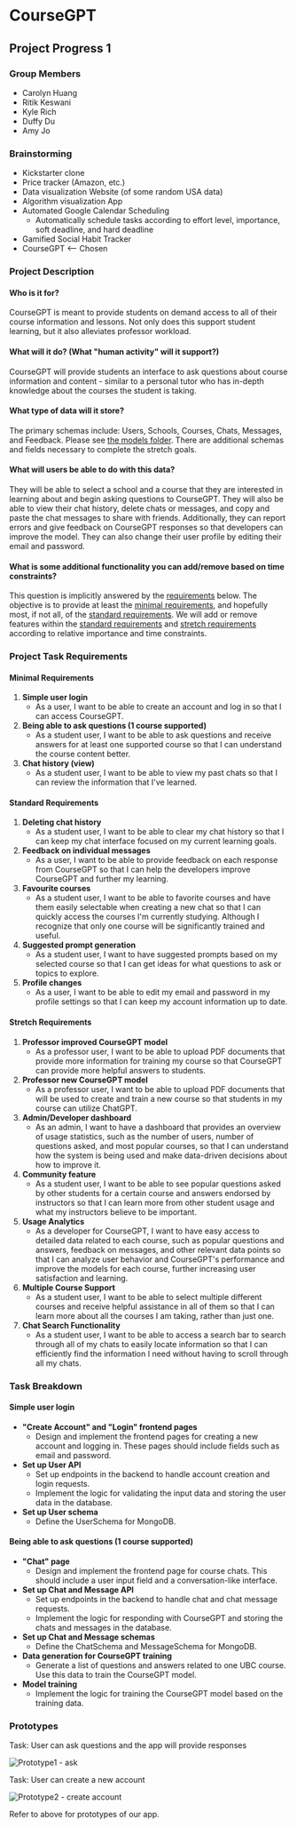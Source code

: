 # CourseGPT

## Project Progress 1

### Group Members

- Carolyn Huang
- Ritik Keswani
- Kyle Rich
- Duffy Du
- Amy Jo

### Brainstorming

- Kickstarter clone
- Price tracker (Amazon, etc.)
- Data visualization Website (of some random USA data)
- Algorithm visualization App
- Automated Google Calendar Scheduling
    - Automatically schedule tasks according to effort level, importance, soft
      deadline, and hard deadline
- Gamified Social Habit Tracker
- CourseGPT <-- Chosen

### Project Description

#### Who is it for?

CourseGPT is meant to provide students on demand access to all of their course
information and lessons. Not only does this support student learning, but it
also alleviates professor workload.

#### What will it do? (What "human activity" will it support?)

CourseGPT will provide students an interface to ask questions about course
information and content - similar to a personal tutor who has in-depth knowledge
about the courses the student is taking.

#### What type of data will it store?

The primary schemas include: Users, Schools, Courses, Chats, Messages, and
Feedback.
Please see [the models folder](server/models). There are additional schemas
and fields necessary to complete the stretch goals.

#### What will users be able to do with this data?

They will be able to select a school and a course that they are interested in
learning about and begin asking questions to CourseGPT. They will also be able
to view their chat history, delete chats or messages, and copy and paste the
chat messages to share with friends. Additionally, they can report errors and
give feedback on CourseGPT responses so that developers can improve the
model. They can also change their user profile by editing their email and
password.

#### What is some additional functionality you can add/remove based on time constraints?

This question is implicitly answered by
the [requirements](#Project-Task-Requirements) below. The objective is to
provide at least the [minimal requirements](#Minimal-Requirements),
and hopefully most, if not all, of the
[standard requirements](#Standard-Requirements). We will add or remove features
within the [standard requirements](#Standard-Requirements) and
[stretch requirements](#Stretch-Requirements) according to relative importance
and time constraints.

### Project Task Requirements

#### Minimal Requirements

1. **Simple user login**
    - As a user, I want to be able to create an account and log in
      so that I can access CourseGPT.
2. **Being able to ask questions (1 course supported)**
    - As a student user, I want to be able to ask questions and
      receive answers for at least one supported course so that I can understand
      the course content better.
3. **Chat history (view)**
    - As a student user, I want to be able to view my past chats so
      that I can review the information that I've learned.

#### Standard Requirements

1. **Deleting chat history**
    - As a student user, I want to be able to clear my chat history
      so that I can keep my chat interface focused on my current
      learning goals.
2. **Feedback on individual messages**
    - As a user, I want to be able to provide feedback on each
      response from CourseGPT so that I can help the developers improve
      CourseGPT
      and further my learning.
3. **Favourite courses**
    - As a student user, I want to be able to favorite courses and
      have them easily selectable when creating a new chat so that I can quickly
      access the courses I'm currently studying. Although I recognize that only
      one course will be significantly trained and useful.
4. **Suggested prompt generation**
    - As a student user, I want to have suggested prompts based on
      my selected course so that I can get ideas for what questions to ask or
      topics to explore.
5. **Profile changes**
    - As a user, I want to be able to edit my email and password in my profile
      settings so that I can keep my account information up to date.

#### Stretch Requirements

1. **Professor improved CourseGPT model**
    - As a professor user, I want to be able to upload PDF documents
      that provide more information for training my course
      so that CourseGPT can provide more helpful answers to students.
2. **Professor new CourseGPT model**
    - As a professor user, I want to be able to upload PDF documents
      that will be used to create and train a new course so that
      students in my course can utilize ChatGPT.
3. **Admin/Developer dashboard**
    - As an admin, I want to have a dashboard that provides an
      overview of usage statistics, such as the number of users, number
      of questions asked, and most popular courses, so that I can understand how
      the system is being used and make data-driven decisions about how to
      improve it.
4. **Community feature**
    - As a student user, I want to be able to see popular questions
      asked by other students for a certain course and answers endorsed by
      instructors so that I can learn more from other student usage and what my
      instructors believe to be important.
5. **Usage Analytics**
    - As a developer for CourseGPT, I want to have easy
      access to detailed data related to each course, such as popular questions
      and answers, feedback on messages, and other relevant data points so that
      I can analyze user behavior and CourseGPT's performance and
      improve the models for each course, further increasing user satisfaction
      and learning.
6. **Multiple Course Support**
    - As a student user, I want to be able to select multiple different courses
      and receive helpful assistance in all of them so that I can learn more
      about all the courses I am taking, rather than just one.
7. **Chat Search Functionality**
    - As a student user, I want to be able to access a search bar to search
      through all of my chats to easily locate information so that I can
      efficiently find the information I need without having to scroll through
      all my chats.

### Task Breakdown

#### Simple user login

- **"Create Account" and "Login" frontend pages**
    - Design and implement the frontend pages for
      creating a new account and logging in. These pages should include fields
      such as email and
      password.
- **Set up User API**
    - Set up endpoints in the backend to handle account creation and login
      requests.
    - Implement the logic for validating the input data and storing the user
      data in the database.
- **Set up User schema**
    - Define the UserSchema for MongoDB.

#### Being able to ask questions (1 course supported)

- **"Chat" page**
    - Design and implement the frontend page for course chats. This should
      include a user input field and a conversation-like interface.
- **Set up Chat and Message API**
    - Set up endpoints in the backend to handle chat and chat message requests.
    - Implement the logic for responding with CourseGPT and storing the chats
      and messages in the database.
- **Set up Chat and Message schemas**
    - Define the ChatSchema and MessageSchema for MongoDB.
- **Data generation for CourseGPT training**
    - Generate a list of questions and answers related to one UBC course. Use
      this data to train the CourseGPT model.
- **Model training**
    - Implement the logic for training the CourseGPT model based on the training
      data.

### Prototypes

Task: User can ask questions and the app will provide responses

![Prototype1 - ask](docs/bot.png)


Task: User can create a new account

![Prototype2 - create account](docs/create-account.png)


Refer to above for prototypes of our app.
